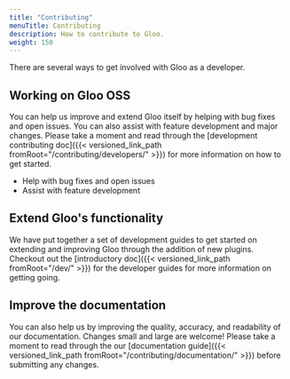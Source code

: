 ```yaml
---
title: "Contributing"
menuTitle: Contributing
description: How to contribute to Gloo.
weight: 150
---
```


There are several ways to get involved with Gloo as a developer.

## Working on Gloo OSS

You can help us improve and extend Gloo itself by helping with bug fixes and open issues. You can also assist with feature development and major changes. Please take a moment and read through the [development contributing doc]({{< versioned_link_path fromRoot="/contributing/developers/" >}}) for more information on how to get started.

* Help with bug fixes and open issues
* Assist with feature development

## Extend Gloo's functionality

We have put together a set of development guides to get started on extending and improving Gloo through the addition of new plugins. Checkout out the [introductory doc]({{< versioned_link_path fromRoot="/dev/" >}}) for the developer guides for more information on getting going.

## Improve the documentation

You can also help us by improving the quality, accuracy, and readability of our documentation. Changes small and large are welcome! Please take a moment to read through the our [documentation guide]({{< versioned_link_path fromRoot="/contributing/documentation/" >}}) before submitting any changes.